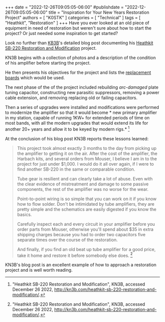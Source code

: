 +++
date = "2022-12-26T09:05:05-06:00"
#publishdate = "2022-12-26T09:05:05-06:00"
title = "Inspiration for Your New Years Restoration Project"
authors = [ "K0STK" ]
categories = [ "Technical" ]
tags = [ "Heathkit", "Restoration" ]
+++
Have you ever looked at an old piece of equipment in need of restoration
but weren't sure about how to start the project? Or just needed
some inspiration to get started?

Look no further than [KB3B](http://kn3b.com/)'s detailed
blog post documenting his
[Heathkit SB-220 Restoration and Modification](http://kn3b.com/heathkit-sb-220-restoration-and-modification/)
project.
<!--more-->

KN3B begins with a collection of photos and a description of the
condition of his amplifier before starting the project.

He then presents his objectives for the project and lists the
[replacement
boards](https://harbachelectronics.com/product-category/heathkit-sb220-sb221/)
which would be used.

The next phase of the of the project included rebuilding
*arc-damaged* plate tuning capacitor, constructing new parasitic
suppressors, removing a power cable extension, and
removing replacing old or failing capacitors.

Then a series of upgrades were installed and modifications were
performed to modernize the amplifier so that it would become *
new primary amplifier in my station, capable of running 1KW+ for
extended periods of time on most bands, with all the modern
upgrades that would extend its life for another 20+ years and
allow it to be keyed by modern rigs.* [^1]

At the conclusion of his blog post KN3B reports these lessons
learned:

>This project took almost exactly 3 months to the day from
>picking up the amplifier to getting it on the air. After the
>cost of the amplifier, the Harbach kits, and several orders from
>Mouser, I believe I am in to the project for just under $1,000.
>I would do it all over again, if I were to find another SB-220
>in the same or comparable condition.
>
>Tube gear is resilient and can clearly take a lot of abuse. Even
>with the clear evidence of mistreatment and damage to some
>passive components, the rest of the amplifier was no worse for
>the wear.
>
>Point-to-point wiring is so simple that you can work on it if you
>know how to flow solder. Don't be intimidated by tube
>amplifiers, they are pretty simple and the schematics are easily
>digested if you know the basics.
>
>Carefully inspect each and every circuit in your amplifier before
>you order parts from Mouser, otherwise you'll spend about $35
>in extra shipping charges because you had to order two capacitors
>five separate times over the course of the restoration.
>
>And finally, if you find an old beat up tube amplifier for a good
>price, take it home and restore it before somebody else does.
>[^1]

[^1]: "Heathkit SB-220 Restoration and Modification", KN3B, accessed December 26 2022, http://kn3b.com/heathkit-sb-220-restoration-and-modification/.

KN3B's blog post is an excellent example of how to approach a
restoration project and is well worth reading.
